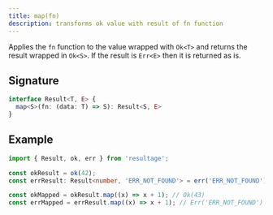 ```yaml
---
title: map(fn)
description: transforms ok value with result of fn function
---
```


Applies the `fn` function to the value wrapped with `Ok<T>` and returns the result
wrapped in `Ok<S>`. If the result is `Err<E>` then it is returned as is.

## Signature

```typescript
interface Result<T, E> {
  map<S>(fn: (data: T) => S): Result<S, E>
}
```

## Example

```typescript
import { Result, ok, err } from 'resultage';

const okResult = ok(42);
const errResult: Result<number, 'ERR_NOT_FOUND'> = err('ERR_NOT_FOUND');

const okMapped = okResult.map((x) => x + 1); // Ok(43)
const errMapped = errResult.map((x) => x + 1); // Err('ERR_NOT_FOUND')
```
